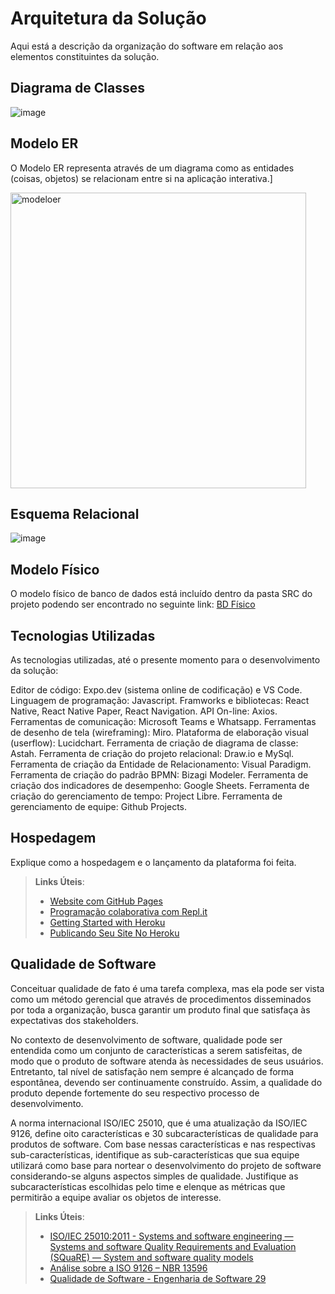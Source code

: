 # Arquitetura da Solução


Aqui está a descrição da organização do software em relação aos elementos constituintes da solução.


## Diagrama de Classes

![image](https://github.com/ICEI-PUC-Minas-PMV-ADS/pmv-ads-2024-1-e3-proj-mov-t4-inspirasabor/assets/125419720/cda98bf2-b853-40a3-9f87-fcffe98808ca)




## Modelo ER

O Modelo ER representa através de um diagrama como as entidades (coisas, objetos) se relacionam entre si na aplicação interativa.]

<img width="473" alt="modeloer" src="https://github.com/ICEI-PUC-Minas-PMV-ADS/pmv-ads-2024-1-e3-proj-mov-t4-inspirasabor/assets/75648729/387f541e-72b6-42b5-b761-360b70d9fd7a">

## Esquema Relacional

![image](https://github.com/ICEI-PUC-Minas-PMV-ADS/pmv-ads-2024-1-e3-proj-mov-t4-inspirasabor/assets/125419720/892fafaf-a228-496a-9bf7-d159d329ccda)



## Modelo Físico

O modelo físico de banco de dados está incluído dentro da pasta SRC do projeto podendo ser encontrado no seguinte link:
[BD Físico](https://github.com/ICEI-PUC-Minas-PMV-ADS/pmv-ads-2024-1-e3-proj-mov-t4-inspirasabor/tree/dev/src/bd)


## Tecnologias Utilizadas

As tecnologias utilizadas, até o presente momento para o desenvolvimento da solução:

Editor de código: Expo.dev (sistema online de codificação) e VS Code.
Linguagem de programação: Javascript.
Framworks e bibliotecas: React Native, React Native Paper, React Navigation.
API On-line: Axios.
Ferramentas de comunicação: Microsoft Teams e Whatsapp.
Ferramentas de desenho de tela (wireframing): Miro.
Plataforma de elaboração visual (userflow): Lucidchart.
Ferramenta de criação de diagrama de classe: Astah.
Ferramenta de criação do projeto relacional: Draw.io e MySql.
Ferramenta de criação da Entidade de Relacionamento: Visual Paradigm.
Ferramenta de criação do padrão BPMN: Bizagi Modeler.
Ferramenta de criação dos indicadores de desempenho: Google Sheets.
Ferramenta de criação do gerenciamento de tempo: Project Libre.
Ferramenta de gerenciamento de equipe: Github Projects.


## Hospedagem

Explique como a hospedagem e o lançamento da plataforma foi feita.

> **Links Úteis**:
>
> - [Website com GitHub Pages](https://pages.github.com/)
> - [Programação colaborativa com Repl.it](https://repl.it/)
> - [Getting Started with Heroku](https://devcenter.heroku.com/start)
> - [Publicando Seu Site No Heroku](http://pythonclub.com.br/publicando-seu-hello-world-no-heroku.html)

## Qualidade de Software

Conceituar qualidade de fato é uma tarefa complexa, mas ela pode ser vista como um método gerencial que através de procedimentos disseminados por toda a organização, busca garantir um produto final que satisfaça às expectativas dos stakeholders.

No contexto de desenvolvimento de software, qualidade pode ser entendida como um conjunto de características a serem satisfeitas, de modo que o produto de software atenda às necessidades de seus usuários. Entretanto, tal nível de satisfação nem sempre é alcançado de forma espontânea, devendo ser continuamente construído. Assim, a qualidade do produto depende fortemente do seu respectivo processo de desenvolvimento.

A norma internacional ISO/IEC 25010, que é uma atualização da ISO/IEC 9126, define oito características e 30 subcaracterísticas de qualidade para produtos de software.
Com base nessas características e nas respectivas sub-características, identifique as sub-características que sua equipe utilizará como base para nortear o desenvolvimento do projeto de software considerando-se alguns aspectos simples de qualidade. Justifique as subcaracterísticas escolhidas pelo time e elenque as métricas que permitirão a equipe avaliar os objetos de interesse.

> **Links Úteis**:
>
> - [ISO/IEC 25010:2011 - Systems and software engineering — Systems and software Quality Requirements and Evaluation (SQuaRE) — System and software quality models](https://www.iso.org/standard/35733.html/)
> - [Análise sobre a ISO 9126 – NBR 13596](https://www.tiespecialistas.com.br/analise-sobre-iso-9126-nbr-13596/)
> - [Qualidade de Software - Engenharia de Software 29](https://www.devmedia.com.br/qualidade-de-software-engenharia-de-software-29/18209/)
